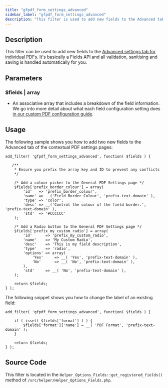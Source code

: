 ```yaml
---
title: "gfpdf_form_settings_advanced"
sidebar_label: "gfpdf_form_settings_advanced"
description: "This filter is used to add new fields to the Advanced tab of the contextual PDF form settings."
---
```


## Description

This filter can be used to add new fields to the [Advanced settings tab for individual PDFs](user-setup-pdf.md#advanced-tab). It's basically a Fields API and all validation, sanitising and saving is handled automatically for you.

## Parameters

### $fields | array
*  An associative array that includes a breakdown of the field information. We go into more detail about what each field configuration setting does [in our custom PDF configuration guide](developer-template-configuration-and-image.md#custom-fields).

## Usage

The following sample shows you how to add two new fields to the Advanced tab of the contextual PDF settings pages:

```
add_filter( 'gfpdf_form_settings_advanced', function( $fields ) {

   /**
    * Ensure you prefix the array key and ID to prevent any conflicts
    */

    /* Add a colour picker to the General PDF Settings page */
    $fields['prefix_border_colour'] = array(
        'id'   => 'prefix_border_colour',
        'name' => __('Field Border Colour', 'prefix-text-domain' ),
        'type' => 'color',
        'desc' => __('Control the colour of the field border.', 'prefix-text-domain' ),
        'std'  => '#CCCCCC'
    );

    /* Add a Radio button to the General PDF Settings page */
    $fields['prefix_my_custom_radio'] = array(
        'id'      => 'prefix_my_custom_radio',
        'name'    => 'My Custom Radio',
        'desc'    => 'This is my field description',
        'type'    => 'radio',
        'options' => array(
            'Yes'     => __( 'Yes', 'prefix-text-domain' ),
            'No'      => __( 'No', 'prefix-text-domain' ),
        ),
        'std'     => __( 'No', 'prefix-text-domain' ),
    );

	return $fields;
} );

```

The following snippet shows you how to change the label of an existing field:

```
add_filter( 'gfpdf_form_settings_advanced', function( $fields ) {

	if ( isset( $fields['format'] ) ) {
		$fields['format']['name'] = __( 'PDF Format', 'prefix-text-domain' );
	}

	return $fields;
} );
```

## Source Code

This filter is located in the `Helper_Options_Fields::get_registered_fields()` method of `/src/helper/Helper_Options_Fields.php`.